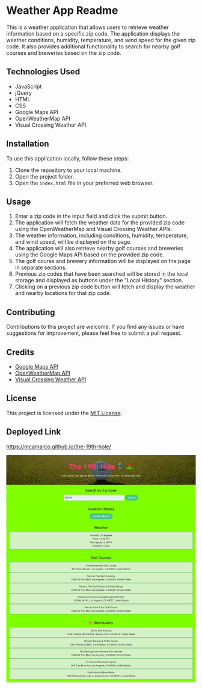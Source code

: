 # Weather App Readme

This is a weather application that allows users to retrieve weather information based on a specific zip code. The application displays the weather conditions, humidity, temperature, and wind speed for the given zip code. It also provides additional functionality to search for nearby golf courses and breweries based on the zip code.

## Technologies Used

- JavaScript
- jQuery
- HTML
- CSS
- Google Maps API
- OpenWeatherMap API
- Visual Crossing Weather API

## Installation

To use this application locally, follow these steps:

1. Clone the repository to your local machine.
2. Open the project folder.
3. Open the `index.html` file in your preferred web browser.

## Usage

1. Enter a zip code in the input field and click the submit button.
2. The application will fetch the weather data for the provided zip code using the OpenWeatherMap and Visual Crossing Weather APIs.
3. The weather information, including conditions, humidity, temperature, and wind speed, will be displayed on the page.
4. The application will also retrieve nearby golf courses and breweries using the Google Maps API based on the provided zip code.
5. The golf course and brewery information will be displayed on the page in separate sections.
6. Previous zip codes that have been searched will be stored in the local storage and displayed as buttons under the "Local History" section.
7. Clicking on a previous zip code button will fetch and display the weather and nearby locations for that zip code.

## Contributing

Contributions to this project are welcome. If you find any issues or have suggestions for improvement, please feel free to submit a pull request.

## Credits

- [Google Maps API](https://developers.google.com/maps/documentation)
- [OpenWeatherMap API](https://openweathermap.org/api)
- [Visual Crossing Weather API](https://www.visualcrossing.com/weather-data-editions)

## License

This project is licensed under the [MIT License](https://opensource.org/licenses/MIT).

## Deployed Link

https://mcamarco.github.io/the-19th-hole/

![Screenshot 19th Hole](/assets/screenshot%20pro.png)
